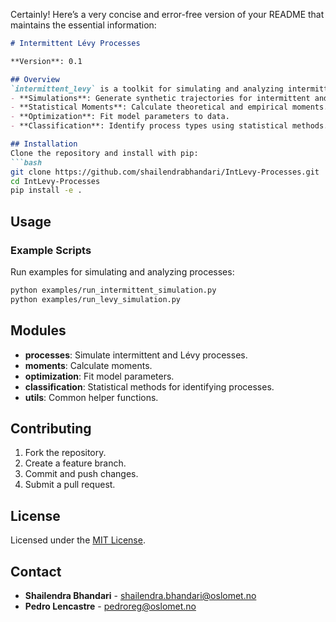 Certainly! Here’s a very concise and error-free version of your README that maintains the essential information:

```markdown
# Intermittent Lévy Processes

**Version**: 0.1

## Overview
`intermittent_levy` is a toolkit for simulating and analyzing intermittent and Lévy processes. It includes:
- **Simulations**: Generate synthetic trajectories for intermittent and Lévy processes.
- **Statistical Moments**: Calculate theoretical and empirical moments.
- **Optimization**: Fit model parameters to data.
- **Classification**: Identify process types using statistical methods.

## Installation
Clone the repository and install with pip:
```bash
git clone https://github.com/shailendrabhandari/IntLevy-Processes.git
cd IntLevy-Processes
pip install -e .
```

## Usage
### Example Scripts
Run examples for simulating and analyzing processes:
```bash
python examples/run_intermittent_simulation.py
python examples/run_levy_simulation.py
```

## Modules
- **processes**: Simulate intermittent and Lévy processes.
- **moments**: Calculate moments.
- **optimization**: Fit model parameters.
- **classification**: Statistical methods for identifying processes.
- **utils**: Common helper functions.

## Contributing
1. Fork the repository.
2. Create a feature branch.
3. Commit and push changes.
4. Submit a pull request.

## License
Licensed under the [MIT License](https://github.com/shailendrabhandari/IntLevy-Processes/blob/main/LICENSE).

## Contact
- **Shailendra Bhandari** - shailendra.bhandari@oslomet.no
- **Pedro Lencastre** - pedroreg@oslomet.no
